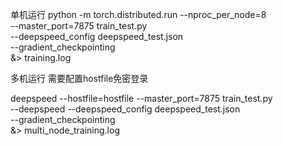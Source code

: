 
单机运行
python -m torch.distributed.run --nproc_per_node=8 \
    --master_port=7875 train_test.py \
--deepspeed_config deepspeed_test.json \
--gradient_checkpointing \
 &> training.log

 多机运行
需要配置hostfile免密登录

deepspeed --hostfile=hostfile --master_port=7875  train_test.py  \
--deepspeed --deepspeed_config deepspeed_test.json \
--gradient_checkpointing \
&> multi_node_training.log
